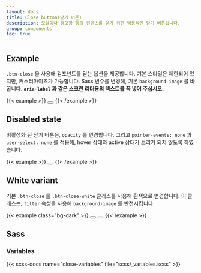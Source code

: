 ```yaml
---
layout: docs
title: Close button(닫기 버튼)
description: 모달이나 경고창 등의 컨텐츠를 닫기 위한 범용적인 닫기 버튼입니다.
group: components
toc: true
---
```


## Example

`.btn-close` 을 사용해 컴포넌트를 닫는 옵션을 제공합니다. 기본 스타일은 제한되어 있지만, 커스터마이즈가 가능합니다. Sass 변수를 변경해, 기본 `background-image` 를 바꿉니다. **`aria-label` 과 같은 스크린 리더용의 텍스트를 꼭 넣어 주십시오.**


{{< example >}}
<button type="button" class="btn-close" aria-label="Close"></button>
{{< /example >}}

## Disabled state

비활성화 된 닫기 버튼은, `opacity` 를 변경합니다. 그리고 `pointer-events: none` 과 `user-select: none` 를 적용해, hover 상태와 active 상태가 트리거 되지 않도록 하였습니다.

{{< example >}}
<button type="button" class="btn-close" disabled aria-label="Close"></button>
{{< /example >}}

## White variant

기본 `.btn-close` 를 `.btn-close-white` 클래스를 사용해 흰색으로 변경합니다. 이 클래스는, `filter` 속성을 사용해 `background-image` 를 반전시킵니다.

{{< example class="bg-dark" >}}
<button type="button" class="btn-close btn-close-white" aria-label="Close"></button>
<button type="button" class="btn-close btn-close-white" disabled aria-label="Close"></button>
{{< /example >}}

## Sass

### Variables

{{< scss-docs name="close-variables" file="scss/_variables.scss" >}}
